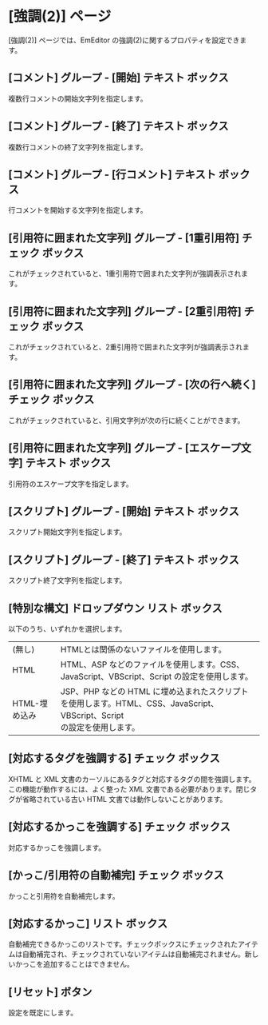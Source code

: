 # \[強調(2)\] ページ

\[強調(2)\] ページでは、EmEditor の強調(2)に関するプロパティを設定できます。

## \[コメント\] グループ \- \[開始\] テキスト ボックス

複数行コメントの開始文字列を指定します。

## \[コメント\] グループ \- \[終了\] テキスト ボックス

複数行コメントの終了文字列を指定します。

## \[コメント\] グループ \- \[行コメント\] テキスト ボックス

行コメントを開始する文字列を指定します。

## \[引用符に囲まれた文字列\] グループ \- \[1重引用符\] チェック ボックス

これがチェックされていると、1重引用符で囲まれた文字列が強調表示されます。

## \[引用符に囲まれた文字列\] グループ \- \[2重引用符\] チェック ボックス

これがチェックされていると、2重引用符で囲まれた文字列が強調表示されます。

## \[引用符に囲まれた文字列\] グループ \- \[次の行へ続く\] チェック ボックス

これがチェックされていると、引用文字列が次の行に続くことができます。

## \[引用符に囲まれた文字列\] グループ \- \[エスケープ文字\] テキスト ボックス

引用符のエスケープ文字を指定します。

## \[スクリプト\] グループ \- \[開始\] テキスト ボックス

スクリプト開始文字列を指定します。

## \[スクリプト\] グループ \- \[終了\] テキスト ボックス

スクリプト終了文字列を指定します。

## \[特別な構文\] ドロップダウン リスト ボックス

以下のうち、いずれかを選択します。

|     |     |
| --- | --- |
| (無し) | HTMLとは関係のないファイルを使用します。 |
| HTML | HTML、ASP などのファイルを使用します。CSS、JavaScript、VBScript、Script の設定を使用します。 |
| HTML-埋め込み | JSP、PHP などの HTML に埋め込まれたスクリプトを使用します。HTML、CSS、JavaScript、VBScript、Script <br> の設定を使用します。 |

## \[対応するタグを強調する\] チェック ボックス

XHTML と XML 文書のカーソルにあるタグと対応するタグの間を強調します。この機能が動作するには、よく整った XML 文書である必要があります。閉じタグが省略されている古い HTML 文書では動作しないことがあります。

## \[対応するかっこを強調する\] チェック ボックス

対応するかっこを強調します。

## \[かっこ/引用符の自動補完\] チェック ボックス

かっこと引用符を自動補完します。

## \[対応するかっこ\] リスト ボックス

自動補完できるかっこのリストです。チェックボックスにチェックされたアイテムは自動補完され、チェックされていないアイテムは自動補完されません。新しいかっこを追加することはできません。

## \[リセット\] ボタン

設定を既定にします。


